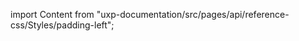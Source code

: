 
import Content from "uxp-documentation/src/pages/api/reference-css/Styles/padding-left";

<Content query="product=photoshop"/>
